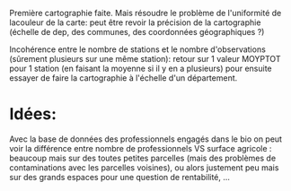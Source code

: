 Première cartographie faite. Mais résoudre le problème de l'uniformité de lacouleur de la carte: peut être revoir la précision de la cartographie (échelle de dep, des communes, des coordonnées géographiques ?)

Incohérence entre le nombre de stations et le nombre d'observations (sûrement plusieurs sur une même station): retour sur 1 valeur MOYPTOT pour 1 station (en faisant la moyenne si il y en a plusieurs) pour ensuite essayer de faire la cartographie à l'échelle d'un département.

# Idées:

Avec la base de données des professionnels engagés dans le bio on peut voir la différence entre nombre de professionnels VS surface agricole : beaucoup mais sur des toutes petites parcelles (mais des problèmes de contaminations avec les parcelles voisines), ou alors justement peu mais sur des grands espaces pour une question de rentabilité, ...